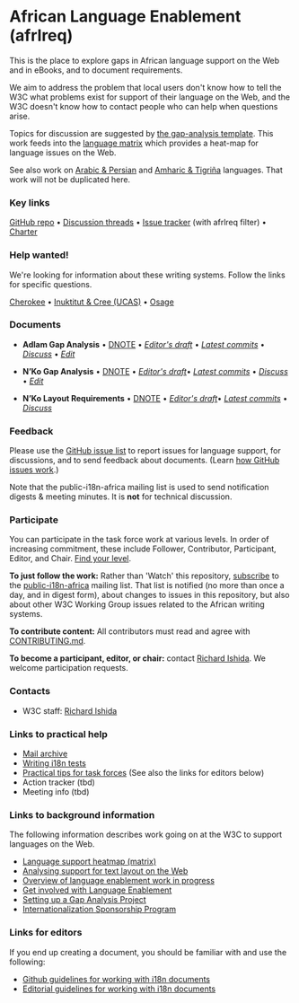 # African Language Enablement (afrlreq)

This is the place to explore gaps in African language support on the Web and in eBooks, and to document requirements.

We aim to address the problem that local users don't know how to tell the W3C what problems exist for support of their language on the Web, and the W3C doesn't know how to contact people who can help when questions arise.

Topics for discussion are suggested by [the gap-analysis template](https://www.w3.org/International/i18n-activity/templates/gap-analysis/gap-analysis_template.html). This work feeds into the [language matrix](https://www.w3.org/International/typography/gap-analysis/language-matrix.html) which provides a heat-map for language issues on the Web.

See also work on [Arabic & Persian](https://github.com/w3c/alreq) and [Amharic & Tigriña](https://github.com/w3c/elreq) languages.  That work will not be duplicated here.

### Key links
[GitHub repo](https://github.com/w3c/afrlreq) • [Discussion threads](https://github.com/w3c/afrlreq/issues) • [Issue tracker](https://www.w3.org/International/i18n-activity/textlayout/?filter=afrlreq) (with afrlreq filter) • [Charter](https://github.com/w3c/afrlreq/charter/)

### Help wanted! ###
We're looking for information about these writing systems. Follow the links for specific questions.

[Cherokee](https://github.com/w3c/amlreq/issues?q=is%3Aissue+is%3Aopen+label%3As%3Acher+label%3Aquestion) • [Inuktitut & Cree (UCAS)](https://github.com/w3c/amlreq/issues?q=is%3Aissue+is%3Aopen+label%3As%3Acans+label%3Aquestion) • [Osage](https://github.com/w3c/amlreq/issues?q=is%3Aissue+is%3Aopen+label%3As%3Aosge+label%3Aquestion)

### Documents
- **Adlam Gap Analysis** • [DNOTE](https://www.w3.org/TR/adlm-gap) • [*Editor's draft*](https://www.w3.org/International/afrlreq/gap-analysis/adlm-gap) • [*Latest commits*](https://github.com/w3c/afrlreq/commits/gh-pages/gap-analysis/adlm-gap.html) • [*Discuss*](https://github.com/w3c/afrlreq/labels/s%3Aadlm) • [*Edit*](https://github.com/w3c/afrlreq/labels/doc%3Aadlm)

- **N’Ko Gap Analysis** • [DNOTE](https://www.w3.org/TR/nkoo-gap) • [*Editor's draft*](https://www.w3.org/International/afrlreq/gap-analysis/nkoo-gap)• [*Latest commits*](https://github.com/w3c/afrlreq/commits/gh-pages/gap-analysis/nkoo-gap.html) • [*Discuss*](https://github.com/w3c/afrlreq/labels/s%3Ankoo) • [*Edit*](https://github.com/w3c/afrlreq/labels/doc%3Ankoo)

- **N’Ko Layout Requirements** • [DNOTE](tbd) • [*Editor's draft*](https://w3c.github.io/afrlreq/nko/)• [*Latest commits*](https://github.com/w3c/afrlreq/commits/gh-pages/nko) • [*Discuss*](https://github.com/w3c/afrlreq/labels/s%3Ankoo)


### Feedback
Please use the [GitHub issue list](https://github.com/w3c/afrlreq/issues) to report issues for language support, for discussions, and to send feedback about documents. (Learn [how GitHub issues work](https://www.w3.org/International/i18n-activity/guidelines/issues.html).)

Note that the public-i18n-africa mailing list is used to send notification digests & meeting minutes. It is **not** for technical discussion.


### Participate
You can participate in the task force work at various levels. In order of increasing commitment, these include Follower, Contributor, Participant, Editor, and Chair. [Find your level](https://github.com/w3c/i18n-activity/wiki/Layout-task-force-roles).

**To just follow the work:** Rather than 'Watch' this repository, [subscribe](mailto:public-i18n-africa-request@w3.org?subject=subscribe) to the [public-i18n-africa](https://lists.w3.org/Archives/Public/public-i18n-africa/) mailing list. That list is notified (no more than once a day, and in digest form), about changes to issues in this repository, but also about other W3C Working Group issues related to the African writing systems.

**To contribute content:** All contributors must read and agree with [CONTRIBUTING.md](CONTRIBUTING.md).

**To become a participant, editor, or chair:** contact [Richard Ishida](mailto:ishida@w3.org). We welcome participation requests.


### Contacts

- W3C staff: [Richard Ishida](mailto:ishida@w3.org)


### Links to practical help
- [Mail archive](https://lists.w3.org/Archives/Public/public-i18n-africa/)
- [Writing i18n tests](https://github.com/w3c/i18n-activity/wiki/Writing-i18n-tests)
- [Practical tips for task forces](https://www.w3.org/International/i18n-activity/guidelines/process.html) (See also the links for editors below)
- Action tracker (tbd)
- Meeting info (tbd)


### Links to background information
The following information describes work going on at the W3C to support languages on the Web.
- [Language support heatmap (matrix)](https://www.w3.org/International/typography/gap-analysis/language-matrix.html)
- [Analysing support for text layout on the Web](https://www.w3.org/International/i18n-drafts/pages/language_framework_overview.html)
- [Overview of language enablement work in progress](https://www.w3.org/International/i18n-drafts/nav/languagedev)
- [Get involved with Language Enablement](https://www.w3.org/International/i18n-drafts/pages/languagedev_participation)
- [Setting up a Gap Analysis Project](https://github.com/w3c/typography/wiki/Setting-up-a-Gap-Analysis-Project)
- [Internationalization Sponsorship Program](https://www.w3.org/International/sponsorship/)


### Links for editors
If you end up creating a document, you should be familiar with and use the following:

- [Github guidelines for working with i18n documents](https://www.w3.org/International/i18n-activity/guidelines/github)
- [Editorial guidelines for working with i18n documents](https://www.w3.org/International/i18n-activity/guidelines/editing)
